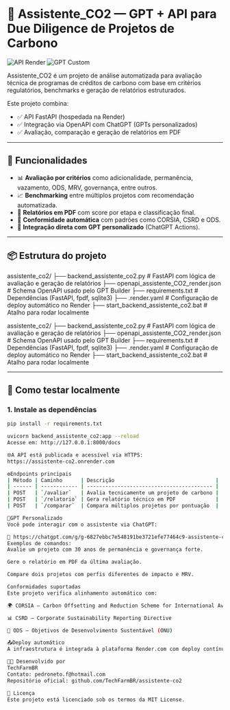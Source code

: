 # 🧠 Assistente_CO2 — GPT + API para Due Diligence de Projetos de Carbono

![API Render](https://img.shields.io/badge/API%20Status-online-brightgreen?style=flat-square)
![GPT Custom](https://img.shields.io/badge/GPT%20Custom-integrado-blueviolet?style=flat-square)

Assistente_CO2 é um projeto de análise automatizada para avaliação técnica de programas de créditos de carbono com base em critérios regulatórios, benchmarks e geração de relatórios estruturados.

Este projeto combina:

- ✅ API FastAPI (hospedada na Render)
- ✅ Integração via OpenAPI com ChatGPT (GPTs personalizados)
- ✅ Avaliação, comparação e geração de relatórios em PDF

---

## 🚀 Funcionalidades

- 📊 **Avaliação por critérios** como adicionalidade, permanência, vazamento, ODS, MRV, governança, entre outros.
- 📈 **Benchmarking** entre múltiplos projetos com recomendação automatizada.
- 📄 **Relatórios em PDF** com score por etapa e classificação final.
- 🔗 **Conformidade automática** com padrões como CORSIA, CSRD e ODS.
- 🤖 **Integração direta com GPT personalizado** (ChatGPT Actions).

---

## 📦 Estrutura do projeto

assistente_co2/
├── backend_assistente_co2.py # FastAPI com lógica de avaliação e geração de relatórios
├── openapi_assistente_CO2_render.json # Schema OpenAPI usado pelo GPT Builder
├── requirements.txt # Dependências (FastAPI, fpdf, sqlite3)
├── .render.yaml # Configuração de deploy automático no Render
├── start_backend_assistente_co2.bat # Atalho para rodar localmente

assistente_co2/
├── backend_assistente_co2.py # FastAPI com lógica de avaliação e geração de relatórios
├── openapi_assistente_CO2_render.json # Schema OpenAPI usado pelo GPT Builder
├── requirements.txt # Dependências (FastAPI, fpdf, sqlite3)
├── .render.yaml # Configuração de deploy automático no Render
├── start_backend_assistente_co2.bat # Atalho para rodar localmente


---

## 🧪 Como testar localmente

### 1. Instale as dependências

```bash
pip install -r requirements.txt

uvicorn backend_assistente_co2:app --reload
Acesse em: http://127.0.0.1:8000/docs

🌐A API está publicada e acessível via HTTPS:
https://assistente-co2.onrender.com

⚙️Endpoints principais
| Método | Caminho      | Descrição                                 |
| ------ | ------------ | ----------------------------------------- |
| POST   | `/avaliar`   | Avalia tecnicamente um projeto de carbono |
| POST   | `/relatorio` | Gera relatório técnico em PDF             |
| POST   | `/comparar`  | Compara múltiplos projetos por pontuação  |

🤖GPT Personalizado
Você pode interagir com o assistente via ChatGPT:

🔗 https://chatgpt.com/g/g-6827ebbc7e548191be3721efe77464c9-assistente-co2
Exemplos de comandos:
Avalie um projeto com 30 anos de permanência e governança forte.

Gere o relatório em PDF da última avaliação.

Compare dois projetos com perfis diferentes de impacto e MRV.

Conformidades suportadas
Este projeto verifica alinhamento automático com:

🌍 CORSIA – Carbon Offsetting and Reduction Scheme for International Aviation

📊 CSRD – Corporate Sustainability Reporting Directive

🎯 ODS – Objetivos de Desenvolvimento Sustentável (ONU)

📤Deploy automático
A infraestrutura é integrada à plataforma Render.com com deploy contínuo via .render.yaml.

👨‍💻 Desenvolvido por
TechFarmBR
Contato: pedroneto.f@hotmail.com
Repositório oficial: github.com/TechFarmBR/assistente-co2

📄 Licença
Este projeto está licenciado sob os termos da MIT License.



